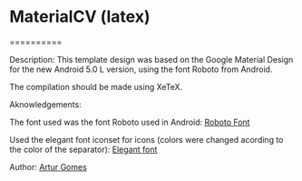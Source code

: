 # MaterialCV (latex)
==========

Description: This template design was based on the
Google Material Design for the new Android 5.0 L 
version, using the font Roboto from Android.

The compilation should be made using XeTeX.

Aknowledgements:

The font used was the font Roboto used in Android: [Roboto Font](http://developer.android.com/design/style/typography.html)

Used the elegant font iconset for icons (colors were changed acording to the color of the separator): [Elegant font](http://www.flaticon.com/packs/elegant-font)


Author: [Artur Gomes](http://paginas.fe.up.pt/~ei09102/)
